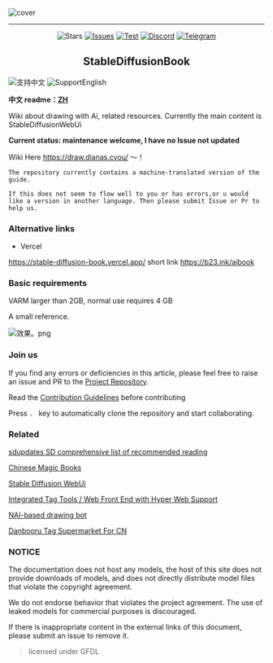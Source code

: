 ![cover](https://raw.githubusercontent.com/sudoskys/StableDiffusionBook/main/cover_main.png)

------------------------------------

<p align="center">
  <img src="https://img.shields.io/github/stars/sudoskys/StableDiffusionBook.svg" alt="Stars">
  <a href="https://github.com/sudoskys/StableDiffusionBook/issues"><img src="https://img.shields.io/github/issues/sudoskys/StableDiffusionBook" alt="Issues"></a>
  <a href="https://github.com/sudoskys/StableDiffusionBook/actions/workflows/ci.yml"><img src="https://github.com/sudoskys/StableDiffusionBook/actions/workflows/ci.yml/badge.svg" alt="Test"></a>
  <a href="https://discord.gg/vhsArSSA6K"><img src="https://img.shields.io/discord/1033769426216046622?color=blue&label=Discord-Ai%E7%BB%98%E7%94%BB%E4%B8%AD%E6%96%87%E7%BB%84" alt="Discord"></a>
  <a href="https://t.me/StableDiffusion_CN"><img src="https://img.shields.io/badge/Telegram-Group-blue" alt="Telegram"></a>
</p>

<h2 align="center">StableDiffusionBook</h2>

<img src="https://img.shields.io/badge/Lang-ZH-red" alt="支持中文"> <img src="https://img.shields.io/badge/Lang-EN-blue" alt="SupportEnglish">

**中文 readme：[ZH](https://github.com/sudoskys/StableDiffusionBook/blob/main/README.md)**

Wiki about drawing with Ai, related resources. Currently the main content is StableDiffusionWebUi

**Current status: maintenance welcome, I have no Issue not updated**  

Wiki Here https://draw.dianas.cyou/ ～！

```
The repository currently contains a machine-translated version of the guide.

If this does not seem to flow well to you or has errors,or u would like a version in another language. Then please submit Issue or Pr to help us.
```

### Alternative links

* Vercel

https://stable-diffusion-book.vercel.app/  short link https://b23.ink/aibook

### Basic requirements

VARM larger than 2GB, normal use requires 4 GB

A small reference.

![效果。png](https://s1.ax1x.com/2022/10/10/xtdNNR.png)

### Join us

If you find any errors or deficiencies in this article, please feel free to raise an issue and PR to the [Project Repository](https://github.com/sudoskys/StableDiffusionBook/).

Read the [Contribution Guidelines](https://draw.dianas.cyou/en/GettingStarted/contributing/) before contributing

Press `. ` key to automatically clone the repository and start collaborating.

### Related

[sdupdates SD comprehensive list of recommended reading](https://github.com/questianon/sdupdates)

[Chinese Magic Books](https://docs.qq.com/doc/DWFdSTHJtQWRzYk9k)

[Stable Diffusion WebUi](https://github.com/AUTOMATIC1111/stable-diffusion-webui)

[Integrated Tag Tools / Web Front End with Hyper Web Support](https://git.hudaye.work/MiuliKain/Kamiya-OpenUI)

[NAI-based drawing bot](https://github.com/koishijs/novelai-bot#token)

[Danbooru Tag Supermarket For CN](https://github.com/wfjsw/danbooru-diffusion-prompt-builder)

### NOTICE

The documentation does not host any models, the host of this site does not provide downloads of models, and does not directly distribute model files that violate the copyright agreement.

We do not endorse behavior that violates the project agreement. The use of leaked models for commercial purposes is discouraged.

If there is inappropriate content in the external links of this document, please submit an issue to remove it.

> licensed under GFDL
